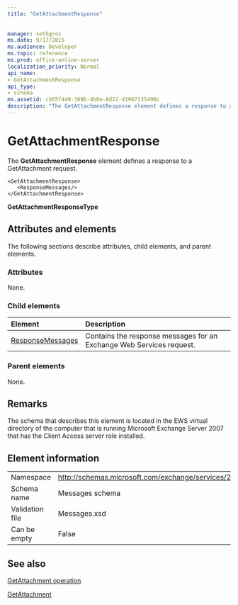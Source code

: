 ```yaml
---
title: "GetAttachmentResponse"
 
 
manager: sethgros
ms.date: 9/17/2015
ms.audience: Developer
ms.topic: reference
ms.prod: office-online-server
localization_priority: Normal
api_name:
- GetAttachmentResponse
api_type:
- schema
ms.assetid: cb65f449-309b-4b6e-8d22-d1967135490c
description: "The GetAttachmentResponse element defines a response to a GetAttachment request."
---
```


# GetAttachmentResponse

The **GetAttachmentResponse** element defines a response to a GetAttachment request. 
  
```
<GetAttachmentResponse>
   <ResponseMessages/>
</GetAttachmentResponse>
```

 **GetAttachmentResponseType**
## Attributes and elements

The following sections describe attributes, child elements, and parent elements.
  
### Attributes

None.
  
### Child elements

|**Element**|**Description**|
|:-----|:-----|
|[ResponseMessages](responsemessages.md) <br/> |Contains the response messages for an Exchange Web Services request.  <br/> |
   
### Parent elements

None.
  
## Remarks

The schema that describes this element is located in the EWS virtual directory of the computer that is running Microsoft Exchange Server 2007 that has the Client Access server role installed.
  
## Element information

|||
|:-----|:-----|
|Namespace  <br/> |http://schemas.microsoft.com/exchange/services/2006/messages  <br/> |
|Schema name  <br/> |Messages schema  <br/> |
|Validation file  <br/> |Messages.xsd  <br/> |
|Can be empty  <br/> |False  <br/> |
   
## See also



[GetAttachment operation](getattachment-operation.md)
  
[GetAttachment](getattachment.md)

